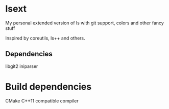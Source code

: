 # lsext
My personal extended version of ls with git support, colors and other fancy
stuff

Inspired by coreutils, ls++ and others.


## Dependencies
libgit2
iniparser 

# Build dependencies
CMake
C++11 compatible compiler 
